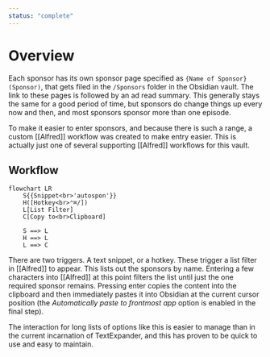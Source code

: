 ```yaml
---
status: "complete"
---
```

# Overview
Each sponsor has its own sponsor page specified as `{Name of Sponsor} (Sponsor)`,  that gets filed in the `/Sponsors` folder in the Obsidian vault. The link to these pages is followed by an ad read summary. This generally stays the same for a good period of time, but sponsors do change things up every now and then, and most sponsors sponsor more than one episode.

To make it easier to enter sponsors, and because there is such a range, a custom [[Alfred]]  workflow was created to make entry easier. This is actually just one of several supporting [[Alfred]] workflows for this vault.

## Workflow

```mermaid
flowchart LR
    S{{Snippet<br>'autospon'}}
    H([Hotkey<br>⌃⌘/]) 
    L[List Filter]
    C[Copy to<br>Clipboard]

    S ==> L
    H ==> L
    L ==> C
```


There are two triggers. A text snippet, or a hotkey. These trigger a list filter in [[Alfred]] to appear. This lists out the sponsors by name. Entering a few characters into [[Alfred]] at this point filters the list until just the one required sponsor remains. Pressing enter copies the content into the clipboard and then immediately pastes it into Obsidian at the current cursor position (the *Automatically paste to frontmost app* option is enabled in the final step).

The interaction for long lists of options like this is easier to manage than in the current incarnation of TextExpander, and this has proven to be quick to use and easy to maintain.